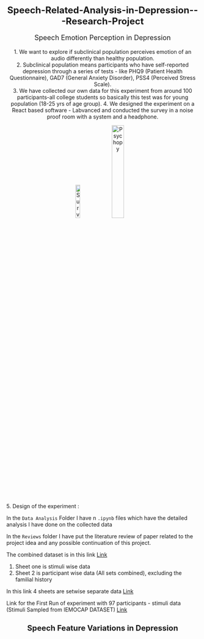<h1 style="text-align: center; font-size: 24px;">Speech-Related-Analysis-in-Depression---Research-Project</h1>
<p style="text-align: center; font-size: 18px;">Speech Emotion Perception in Depression</p>
<p style="text-align: center; font-size: 14px;">
    1. We want to explore if subclinical population perceives emotion of an audio differently than healthy population.<br>
    2. Subclinical population means participants who have self-reported depression through a series of tests - like PHQ9 (Patient Health Questionnaire), GAD7 (General Anxiety Disorder), PSS4 (Perceived Stress Scale).<br>
    3. We have collected our own data for this experiment from around 100 participants-all college students so basically this test was for young population (18-25 yrs of age group). 
    4. We designed the experiment on a React based software - Labvanced and conducted the survey in a noise proof room with a system and a headphone. 
    <p style="text-align: center;">
    <img src="https://github.com/user-attachments/assets/7a9627d2-6c9a-4e50-97a3-6d8ee3b7c97b" alt="Survey Image" style="width: 15%; height: auto;">              
<img src="https://github.com/user-attachments/assets/4d845231-5522-46e7-9067-99c95c0e595f" alt="Psychopy" style="width: 25%; height: auto;">
</p>
    5. Design of the experiment : 
    
</p>

In the `Data Analysis` Folder 
I have n `.ipynb` files which have the detailed analysis I have done on the collected data


In the `Reviews` folder I have put the literature review of paper related to the project idea and any possible continuation of this project.

The combined dataset is in this link [Link](https://docs.google.com/spreadsheets/d/1_4NwibBrKdoR2oH8g5SPzXTxTBRVNg2DRbrac8FP7Pk/edit?gid=0#gid=0)
1. Sheet one is stimuli wise data
2. Sheet 2 is participant wise data (All sets combined), excluding the familial history

In this link 4 sheets are setwise separate data [Link]()

Link for the First Run of experiment with 97 participants - stimuli data (Stimuli Sampled from IEMOCAP DATASET) [Link](https://docs.google.com/spreadsheets/d/1PbeoMR-W1pU6s_psm8yv1StW9wxlD0xhxQNcasRBbT8/edit?usp=sharing)

<h2 style="text-align: center; font-size: 20px;">Speech Feature Variations in Depression</h2>
